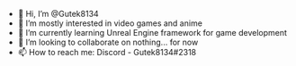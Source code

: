 - 👋 Hi, I’m @Gutek8134
- 👀 I’m mostly interested in video games and anime
- 🌱 I’m currently learning Unreal Engine framework for game development
- 💞️ I’m looking to collaborate on nothing... for now
- 📫 How to reach me: Discord - Gutek8134#2318

<!---
Gutek8134/Gutek8134 is a ✨ special ✨ repository because its `README.md` (this file) appears on your GitHub profile.
You can click the Preview link to take a look at your changes.
--->

